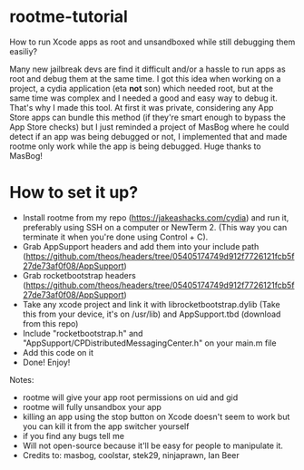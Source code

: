 # rootme-tutorial
How to run Xcode apps as root and unsandboxed while still debugging them easiliy?

Many new jailbreak devs are find it difficult and/or a hassle to run apps as root and debug them at the same time. I got this idea when working on a project, a cydia application (eta **not** son) which needed root, but at the same time was complex and I needed a good and easy way to debug it. That's why I made this tool. At first it was private, considering any App Store apps can bundle this method (if they're smart enough to bypass the App Store checks) but I just reminded a project of MasBog where he could detect if an app was being debugged or not, I implemented that and made rootme only work while the app is being debugged. Huge thanks to MasBog!

# How to set it up?

- Install rootme from my repo (https://jakeashacks.com/cydia) and run it, preferably using SSH on a computer or NewTerm 2. (This way you can terminate it when you're done using Control + C). 
- Grab AppSupport headers and add them into your include path (https://github.com/theos/headers/tree/05405174749d912f7726121fcb5f27de73af0f08/AppSupport)
- Grab rocketbootstrap headers (https://github.com/theos/headers/tree/05405174749d912f7726121fcb5f27de73af0f08/AppSupport)
- Take any xcode project and link it with librocketbootstrap.dylib (Take this from your device, it's on /usr/lib) and AppSupport.tbd (download from this repo)
- Include "rocketbootstrap.h" and "AppSupport/CPDistributedMessagingCenter.h" on your main.m file
- Add this code on it
- Done! Enjoy!

Notes:
- rootme will give your app root permissions on uid and gid
- rootme will fully unsandbox your app
- killing an app using the stop button on Xcode doesn't seem to work but you can kill it from the app switcher yourself
- if you find any bugs tell me
- Will not open-source because it'll be easy for people to manipulate it. 
- Credits to: masbog, coolstar, stek29, ninjaprawn, Ian Beer
